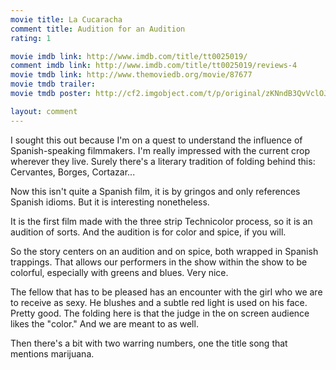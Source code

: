 ```yaml
---
movie title: La Cucaracha
comment title: Audition for an Audition
rating: 1

movie imdb link: http://www.imdb.com/title/tt0025019/
comment imdb link: http://www.imdb.com/title/tt0025019/reviews-4
movie tmdb link: http://www.themoviedb.org/movie/87677
movie tmdb trailer: 
movie tmdb poster: http://cf2.imgobject.com/t/p/original/zKNndB3QvVclOJwSkaOwGgMobnF.jpg

layout: comment
---
```


I sought this out because I'm on a quest to understand the influence of Spanish-speaking filmmakers. I'm really impressed with the current crop wherever they live. Surely there's a literary tradition of folding behind this: Cervantes, Borges, Cortazar...

Now this isn't quite a Spanish film, it is by gringos and only references Spanish idioms. But it is interesting nonetheless.

It is the first film made with the three strip Technicolor process, so it is an audition of sorts. And the audition is for color and spice, if you will.

So the story centers on an audition and on spice, both wrapped in Spanish trappings. That allows our performers in the show within the show to be colorful, especially with greens and blues. Very nice.

The fellow that has to be pleased has an encounter with the girl who we are to receive as sexy. He blushes and a subtle red light is used on his face. Pretty good. The folding here is that the judge in the on screen audience likes the "color." And we are meant to as well.

Then there's a bit with two warring numbers, one the title song that mentions marijuana.